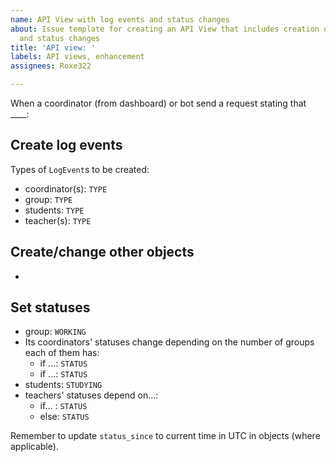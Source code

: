 ```yaml
---
name: API View with log events and status changes
about: Issue template for creating an API View that includes creation of log events
  and status changes
title: 'API view: '
labels: API views, enhancement
assignees: Roxe322

---
```


When a coordinator (from dashboard) or bot send a request stating that ____:

## Create log events

Types of `LogEvent`s to be created:

- coordinator(s): `TYPE`
- group: `TYPE`
- students: `TYPE`
- teacher(s): `TYPE`

## Create/change other objects
- 


## Set statuses
- group: `WORKING`
- Its coordinators' statuses change depending on the number of groups each of them has:
  - if ...: `STATUS`
  - if ...: `STATUS`
- students: `STUDYING`
- teachers' statuses depend on...:
  - if... :  `STATUS`
  - else: `STATUS`

Remember to update `status_since` to current time in UTC in objects (where applicable).
